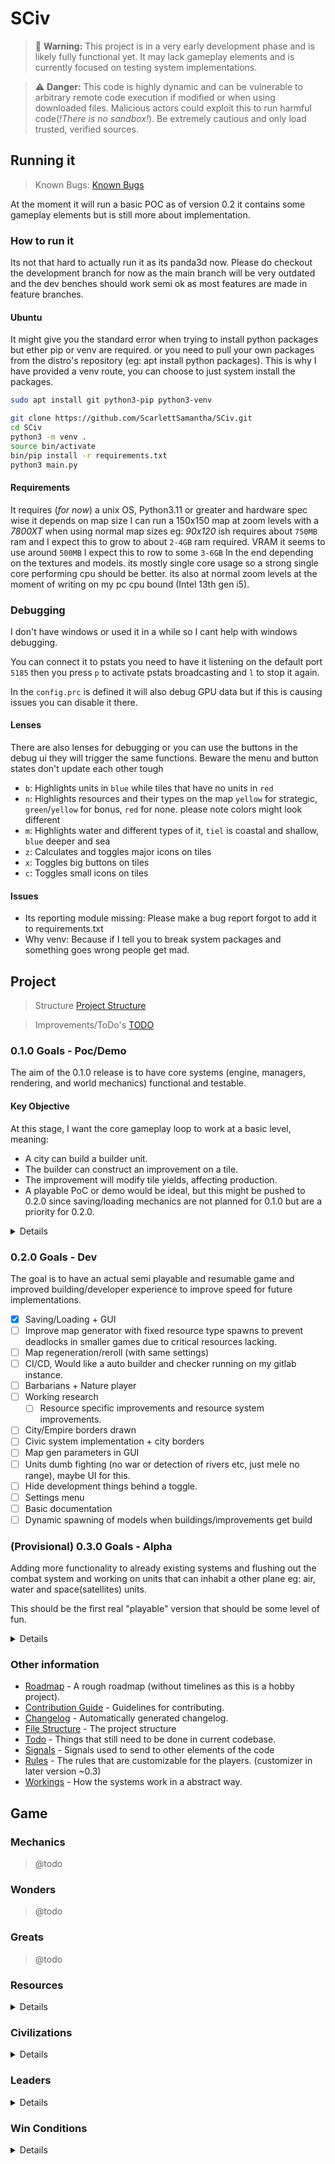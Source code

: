 # SCiv

> 🚨 **Warning:** This project is in a very early development phase and is likely fully functional yet. It may lack gameplay elements and is currently focused on testing system implementations.

> ⚠️ **Danger:** This code is highly dynamic and can be vulnerable to arbitrary remote code execution if modified or when using downloaded files. Malicious actors could exploit this to run harmful code(*!There is no sandbox!*). Be extremely cautious and only load trusted, verified sources.

## Running it

> Known Bugs: [Known Bugs](meta/known_bugs.md)

At the moment it will run a basic POC as of version 0.2 it contains some gameplay elements but is still more about implementation.

### How to run it

Its not that hard to actually run it as its panda3d now. Please do checkout the development branch for now as the main branch will be very outdated and the dev benches should work semi ok as most features are made in feature branches.

#### Ubuntu

It might give you the standard error when trying to install python packages but ether pip or venv are required. or you need to pull your own packages from the distro's repository (eg: apt install python packages). This is why I have provided a venv route, you can choose to just system install the packages.

```bash
sudo apt install git python3-pip python3-venv
```

```bash
git clone https://github.com/ScarlettSamantha/SCiv.git
cd SCiv
python3 -m venv .
source bin/activate
bin/pip install -r requirements.txt
python3 main.py
```

#### Requirements

It requires (*for now*) a unix OS, Python3.11 or greater and hardware spec wise it depends on map size I can run a 150x150 map at zoom levels with a *7800XT* when using normal map sizes eg: *90x120* ish requires about `750MB` ram and I expect this to grow to about `2-4GB` ram required. VRAM it seems to use around `500MB` I expect this to row to some `3-6GB` In the end depending on the textures and models. its mostly single core usage so a strong single core performing cpu should be better. its also at normal zoom levels at the moment of writing on my pc cpu bound (Intel 13th gen i5).

### Debugging

I don't have windows or used it in a while so I cant help with windows debugging.

You can connect it to pstats you need to have it listening on the default port `5185` then you press `p` to activate pstats broadcasting and `l` to stop it again.

In the `config.prc` is defined it will also debug GPU data but if this is causing issues you can disable it there.

#### Lenses

There are also lenses for debugging or you can use the buttons in the debug ui they will trigger the same functions.
Beware the menu and button states don't update each other tough

- `b`: Highlights units in `blue` while tiles that have no units in `red`
- `n`: Highlights resources and their types on the map `yellow` for strategic, `green`/`yellow` for bonus, `red` for none. please note colors might look different
- `m`: Highlights water and different types of it, `tiel` is coastal and shallow, `blue` deeper and sea
- `z`: Calculates and toggles major icons on tiles
- `x`: Toggles big buttons on tiles
- `c`: Toggles small icons on tiles

#### Issues

- Its reporting module missing: Please make a bug report forgot to add it to requirements.txt
- Why venv: Because if I tell you to break system packages and something goes wrong people get mad.

## Project

> Structure [Project Structure](meta/structure.md)

> Improvements/ToDo's [TODO](meta/todo.md)

### 0.1.0 Goals - Poc/Demo

The aim of the 0.1.0 release is to have core systems (engine, managers, rendering, and world mechanics) functional and testable.

#### Key Objective

At this stage, I want the core gameplay loop to work at a basic level, meaning:

- A city can build a builder unit.
- The builder can construct an improvement on a tile.
- The improvement will modify tile yields, affecting production.
- A playable PoC or demo would be ideal, but this might be pushed to 0.2.0 since saving/loading mechanics are not planned for 0.1.0 but are a priority for 0.2.0.

<details>

- [x] Have world render
- [x] Have resource system
- [x] Have ok at least map generator
- [x] Manage entities
- [x] Spawn units
- [x] Unit actions
- [x] Process a minimal turn
- [x] Cities that can build something
- [x] Basic player ownership and city being aware of tiles around it
- [x] UI city show ownership of tiles around it.
- [x] Basic UI element
- [x] Movement for units both path find-ed and weighted + UI
- [x] Basic backend system integration like managers, systems, logging
- [x] Proper Implementation UI system (kivy)
- [x] Effects implementation
- [x] Improvements on Tiles

</details>

### 0.2.0 Goals - Dev

The goal is to have an actual semi playable and resumable game and improved building/developer experience to improve speed for future implementations.

- [X] Saving/Loading + GUI
- [ ] Improve map generator with fixed resource type spawns to prevent deadlocks in smaller games due to critical resources lacking.
- [ ] Map regeneration/reroll (with same settings)
- [ ] CI/CD, Would like a auto builder and checker running on my gitlab instance.
- [ ] Barbarians + Nature player
- [ ] Working research
    - [ ] Resource specific improvements and resource system improvements.
- [ ] City/Empire borders drawn
- [ ] Civic system implementation + city borders
- [ ] Map gen parameters in GUI
- [ ] Units dumb fighting (no war or detection of rivers etc, just mele no range), maybe UI for this.
- [ ] Hide development things behind a toggle.
- [ ] Settings menu
- [ ] Basic documentation
- [ ] Dynamic spawning of models when buildings/improvements get build

### (Provisional) 0.3.0 Goals - Alpha

Adding more functionality to already existing systems and flushing out the combat system and working on units that can inhabit a other plane eg: air, water and space(satellites) units.

This should be the first real "playable" version that should be some level of fun.

<details>

- [ ] Unit embarkation/disembarkation.
- [ ] Sea/Air units
- [ ] Show result before moving
- [ ] Wonders
- [ ] (?) Basic enemy AI
- [ ] Unit promotions and exp
- [ ] Auto move if a move action is to far to do it at the end of the next turn
- [ ] Build queue
- [ ] Battle result calculation UI
- [ ] Basic in-game codex UI (not fully implemented)
- [ ] Better looking tiles
- [ ] Rivers (navigable ?)
- [ ] City renaming/manual naming
- [ ] Rule customizer

</details>

### Other information

- [Roadmap](meta/roadmap.md) - A rough roadmap (without timelines as this is a hobby project).
- [Contribution Guide](CONTRIBUTE.md) - Guidelines for contributing.
- [Changelog](CHANGELOG.md) - Automatically generated changelog.
- [File Structure](meta/structure.md) - The project structure
- [Todo](meta/todo.md) - Things that still need to be done in current codebase.
- [Signals](meta/technical/signals.md) - Signals used to send to other elements of the code
- [Rules](meta/technical/rules.md) - The rules that are customizable for the players. (customizer in later version ~0.3)
- [Workings](meta/technical/workings.md) - How the systems work in a abstract way.

## Game

### Mechanics

> @todo

### Wonders

> @todo

### Greats

> @todo

### Resources

<details>

| Resource          | Type                                                    | Code                                                  | Docs                                               |
| ----------------- | ------------------------------------------------------- | ----------------------------------------------------- | -------------------------------------------------- |
| Bison             | [Bonus](meta/ideas/gameplay/resources/BONUS.md)         | [Code](resources/core/bonus/bison.py)                 | [Docs](meta/ideas/gameplay/resources/BONUS.md)     |
| Cheese            | [Bonus](meta/ideas/gameplay/resources/BONUS.md)         | [Code](ources/core/bonus/cheese.py)                   | [Docs](meta/ideas/gameplay/resources/BONUS.md)     |
| Copper            | [Bonus](meta/ideas/gameplay/resources/BONUS.md)         | [Code](ources/core/bonus/copper.py)                   | [Docs](meta/ideas/gameplay/resources/BONUS.md)     |
| Cows              | [Bonus](meta/ideas/gameplay/resources/BONUS.md)         | [Code](ources/core/bonus/cows.py)                     | [Docs](meta/ideas/gameplay/resources/BONUS.md)     |
| Deer              | [Bonus](meta/ideas/gameplay/resources/BONUS.md)         | [Code](ources/core/bonus/deer.py)                     | [Docs](meta/ideas/gameplay/resources/BONUS.md)     |
| Ember             | [Bonus](meta/ideas/gameplay/resources/BONUS.md)         | [Code](ources/core/bonus/ember.py)                    | [Docs](meta/ideas/gameplay/resources/BONUS.md)     |
| Fish              | [Bonus](meta/ideas/gameplay/resources/BONUS.md)         | [Code](ources/core/bonus/fish.py)                     | [Docs](meta/ideas/gameplay/resources/BONUS.md)     |
| Furs              | [Bonus](meta/ideas/gameplay/resources/BONUS.md)         | [Code](ources/core/bonus/furs.py)                     | [Docs](meta/ideas/gameplay/resources/BONUS.md)     |
| Glass             | [Bonus](meta/ideas/gameplay/resources/BONUS.md)         | [Code](ources/core/bonus/glass.py)                    | [Docs](meta/ideas/gameplay/resources/BONUS.md)     |
| Hardwood          | [Bonus](meta/ideas/gameplay/resources/BONUS.md)         | [Code](ources/core/bonus/hardwood.py)                 | [Docs](meta/ideas/gameplay/resources/BONUS.md)     |
| Mercury           | [Bonus](meta/ideas/gameplay/resources/BONUS.md)         | [Code](ources/core/bonus/murcury.py)                  | [Docs](meta/ideas/gameplay/resources/BONUS.md)     |
| Obsidian          | [Bonus](meta/ideas/gameplay/resources/BONUS.md)         | [Code](ources/core/bonus/obsidian.py)                 | [Docs](meta/ideas/gameplay/resources/BONUS.md)     |
| Pigs              | [Bonus](meta/ideas/gameplay/resources/BONUS.md)         | [Code](ources/core/bonus/pigs.py)                     | [Docs](meta/ideas/gameplay/resources/BONUS.md)     |
| Potato            | [Bonus](meta/ideas/gameplay/resources/BONUS.md)         | [Code](ources/core/bonus/potato.py)                   | [Docs](meta/ideas/gameplay/resources/BONUS.md)     |
| Rice              | [Bonus](meta/ideas/gameplay/resources/BONUS.md)         | [Code](ources/core/bonus/rice.py)                     | [Docs](meta/ideas/gameplay/resources/BONUS.md)     |
| Salt              | [Bonus](meta/ideas/gameplay/resources/BONUS.md)         | [Code](ources/core/bonus/salt.py)                     | [Docs](meta/ideas/gameplay/resources/BONUS.md)     |
| Tin               | [Bonus](meta/ideas/gameplay/resources/BONUS.md)         | [Code](ources/core/bonus/tin.py)                      | [Docs](meta/ideas/gameplay/resources/BONUS.md)     |
| Whales            | [Bonus](meta/ideas/gameplay/resources/BONUS.md)         | [Code](ources/core/bonus/whales.py)                   | [Docs](meta/ideas/gameplay/resources/BONUS.md)     |
| Wheat             | [Bonus](meta/ideas/gameplay/resources/BONUS.md)         | [Code](ources/core/bonus/wheat.py)                    | [Docs](meta/ideas/gameplay/resources/BONUS.md)     |
| Cats              | [Luxury](meta/ideas/gameplay/resources/LUXURY.md)       | [Code](ources/core/luxury/cats.py)                    | [Docs](meta/ideas/gameplay/resources/LUXURY.md)    |
| Diamonds          | [Luxury](meta/ideas/gameplay/resources/LUXURY.md)       | [Code](ources/core/luxury/diamonds.py)                | [Docs](meta/ideas/gameplay/resources/LUXURY.md)    |
| Dogs              | [Luxury](meta/ideas/gameplay/resources/LUXURY.md)       | [Code](ources/core/luxury/dogs.py)                    | [Docs](meta/ideas/gameplay/resources/LUXURY.md)    |
| Gold              | [Luxury](meta/ideas/gameplay/resources/LUXURY.md)       | [Code](ources/core/luxury/gold.py)                    | [Docs](meta/ideas/gameplay/resources/LUXURY.md)    |
| Ivory             | [Luxury](meta/ideas/gameplay/resources/LUXURY.md)       | [Code](ources/core/luxury/ivory.py)                   | [Docs](meta/ideas/gameplay/resources/LUXURY.md)    |
| Jade              | [Luxury](meta/ideas/gameplay/resources/LUXURY.md)       | [Code](resources/core/luxury/jade.py)                 | [Docs](meta/ideas/gameplay/resources/LUXURY.md)    |
| Marble            | [Luxury](meta/ideas/gameplay/resources/LUXURY.md)       | [Code](resources/core/luxury/marble.py)               | [Docs](meta/ideas/gameplay/resources/LUXURY.md)    |
| Silver            | [Luxury](meta/ideas/gameplay/resources/LUXURY.md)       | [Code](resources/core/luxury/silver.py)               | [Docs](meta/ideas/gameplay/resources/LUXURY.md)    |
| Aluminium         | [Strategic](meta/ideas/gameplay/resources/STRATEGIC.md) | [Code](resources/core/strategic/aluminium.py)         | [Docs](meta/ideas/gameplay/resources/STRATEGIC.md) |
| Coal              | [Strategic](meta/ideas/gameplay/resources/STRATEGIC.md) | [Code](resources/core/strategic/coal.py)              | [Docs](meta/ideas/gameplay/resources/STRATEGIC.md) |
| Gas               | [Strategic](meta/ideas/gameplay/resources/STRATEGIC.md) | [Code](resources/core/strategic/gas.py)               | [Docs](meta/ideas/gameplay/resources/STRATEGIC.md) |
| Graphite          | [Strategic](meta/ideas/gameplay/resources/STRATEGIC.md) | [Code](resources/core/strategic/graphite.py)          | [Docs](meta/ideas/gameplay/resources/STRATEGIC.md) |
| Horses            | [Strategic](meta/ideas/gameplay/resources/STRATEGIC.md) | [Code](resources/core/strategic/horses.py)            | [Docs](meta/ideas/gameplay/resources/STRATEGIC.md) |
| Oil               | [Strategic](meta/ideas/gameplay/resources/STRATEGIC.md) | [Code](resources/core/strategic/oil.py)               | [Docs](meta/ideas/gameplay/resources/STRATEGIC.md) |
| Rare Earth Metals | [Strategic](meta/ideas/gameplay/resources/STRATEGIC.md) | [Code](resources/core/strategic/rare_earth_metals.py) | [Docs](meta/ideas/gameplay/resources/STRATEGIC.md) |
| Uranium           | [Strategic](meta/ideas/gameplay/resources/STRATEGIC.md) | [Code](resources/core/strategic/uranium.py)           | [Docs](meta/ideas/gameplay/resources/STRATEGIC.md) |

</details>

### Civilizations

<details>

| Civilization                                                  | Wikipedia Link                                                         | Code                                                     |
| ------------------------------------------------------------- | ---------------------------------------------------------------------- | -------------------------------------------------------- |
| [Akkadian](./ideas/civs/akkadian.md)               | [Akkadian Empire](https://en.wikipedia.org/wiki/Akkadian_Empire)       | [code](openciv/gameplay/civilization/akkadian.py)        |
| [American Empire](./ideas/civs/american_empire.md) | [American Empire](https://en.wikipedia.org/wiki/American_Empire)       | [code](openciv/gameplay/civilization/american_empire.py) |
| [Byzantine](./ideas/civs/byzantine.md)             | [Byzantine Empire](https://en.wikipedia.org/wiki/Byzantine_Empire)     | [code](openciv/gameplay/civilization/byzantine.py)       |
| [China](./ideas/civs/china.md)                     | [History of China](https://en.wikipedia.org/wiki/History_of_China)     | [code](openciv/gameplay/civilization/china.py)           |
| [Egypt](./ideas/civs/egypt.md)                     | [Ancient Egypt](https://en.wikipedia.org/wiki/Ancient_Egypt)           | [code](openciv/gameplay/civilization/egypt.py)           |
| [England](./ideas/civs/england.md)                 | [History of England](https://en.wikipedia.org/wiki/History_of_England) | [code](openciv/gameplay/civilization/england.py)         |
| [France](./ideas/civs/france.md)                   | [History of France](https://en.wikipedia.org/wiki/History_of_France)   | [code](openciv/gameplay/civilization/france.py)          |
| [Germany](./ideas/civs/germany.md)                 | [History of Germany](https://en.wikipedia.org/wiki/History_of_Germany) | [code](openciv/gameplay/civilization/germany.py)         |
| [Greece](./ideas/civs/greece.md)                   | [Ancient Greece](https://en.wikipedia.org/wiki/Ancient_Greece)         | [code](openciv/gameplay/civilization/greece.py)          |
| [Japan](./ideas/civs/japan.md)                     | [History of Japan](https://en.wikipedia.org/wiki/History_of_Japan)     | [code](openciv/gameplay/civilization/japan.py)           |
| [Korea](./ideas/civs/korea.md)                     | [History of Korea](https://en.wikipedia.org/wiki/History_of_Korea)     | [code](openciv/gameplay/civilization/korea.py)           |
| [Low Countries](./ideas/civs/low_countries.md)     | [Low Countries](https://en.wikipedia.org/wiki/Low_Countries)           | [code](openciv/gameplay/civilization/low_countries.py)   |
| [Ottoman](./ideas/civs/ottoman.md)                 | [Ottoman Empire](https://en.wikipedia.org/wiki/Ottoman_Empire)         | [code](openciv/gameplay/civilization/ottoman.py)         |
| [Persia](./ideas/civs/persia.md)                   | [Persian Empire](https://en.wikipedia.org/wiki/Persian_Empire)         | [code](openciv/gameplay/civilization/persia.py)          |
| [Rome](./ideas/civs/rome.md)                       | [Ancient Rome](https://en.wikipedia.org/wiki/Ancient_Rome)             | [code](openciv/gameplay/civilization/rome.py)            |
| [Spain](./ideas/civs/spain.md)                     | [History of Spain](https://en.wikipedia.org/wiki/History_of_Spain)     | [code](openciv/gameplay/civilization/spain.py)           |
| [USSR](./ideas/civs/ussr.md)                       | [Soviet Union](https://en.wikipedia.org/wiki/Soviet_Union)             | [code](openciv/gameplay/civilization/ussr.py)            |
| [Vikings](./ideas/civs/vikings.md)                 | [Vikings](https://en.wikipedia.org/wiki/Vikings)                       | [code](openciv/gameplay/civilization/vikings.py)         |

</details>

### Leaders

<details>

| Leader                                                        | Wikipedia Link                                                                                   | Code                                                        |
|--------------------------------------------------------------|------------------------------------------------------------------------------------------------|-------------------------------------------------------------|
| [Abraham Lincoln](./ideas/gameplay/leaders/abraham_lincoln.md) | [Abraham Lincoln (American Empire)](https://en.wikipedia.org/wiki/Abraham_Lincoln)             | [code](openciv/gameplay/leaders/abraham_lincoln.py)         |
| [Alexander the Great](./ideas/gameplay/leaders/alexander.md) | [Alexander the Great (Greece)](https://en.wikipedia.org/wiki/Alexander_the_Great)             | [code](openciv/gameplay/leaders/alexander.py)               |
| [Ambiorix](./ideas/gameplay/leaders/ambiorix.md)            | [Ambiorix (Low Countries)](https://en.wikipedia.org/wiki/Ambiorix)                            | [code](openciv/gameplay/leaders/ambiorix.py)                |
| [Mustafa Kemal Atatürk](./ideas/gameplay/leaders/ataturk.md) | [Mustafa Kemal Atatürk (Ottoman)](https://en.wikipedia.org/wiki/Mustafa_Kemal_Atat%C3%BCrk)   | [code](openciv/gameplay/leaders/ataturk.py)                 |
| [Augustus Caesar](./ideas/gameplay/leaders/augustus.md)     | [Augustus (Rome)](https://en.wikipedia.org/wiki/Augustus)                                     | [code](openciv/gameplay/leaders/augustus.py)                |
| [Julius Caesar](./ideas/gameplay/leaders/caesar.md)         | [Julius Caesar (Rome)](https://en.wikipedia.org/wiki/Julius_Caesar)                           | [code](openciv/gameplay/leaders/caesar.py)                  |
| [Charlemagne](./ideas/gameplay/leaders/charlemagne.md)      | [Charlemagne (France)](https://en.wikipedia.org/wiki/Charlemagne)                             | [code](openciv/gameplay/leaders/charlemagne.py)             |
| [Charles III of Spain](./ideas/gameplay/leaders/charles_iii.md) | [Charles III of Spain](https://en.wikipedia.org/wiki/Charles_III_of_Spain)                 | [code](openciv/gameplay/leaders/charles_iii.py)             |
| [Charles V, Holy Roman Emperor](./ideas/gameplay/leaders/charles_v.md) | [Charles V, Holy Roman Emperor](https://en.wikipedia.org/wiki/Charles_V,_Holy_Roman_Emperor) | [code](openciv/gameplay/leaders/charles_v.py)               |
| [Cleopatra VII](./ideas/gameplay/leaders/cleopatra.md)      | [Cleopatra (Egypt)](https://en.wikipedia.org/wiki/Cleopatra)                                 | [code](openciv/gameplay/leaders/cleopatra.py)               |
| [Cnut the Great](./ideas/gameplay/leaders/cnut.md)         | [Cnut the Great (Vikings)](https://en.wikipedia.org/wiki/Cnut)                              | [code](openciv/gameplay/leaders/cnut.py)                    |
| [Constantine the Great](./ideas/gameplay/leaders/constantine.md) | [Constantine the Great (Byzantine)](https://en.wikipedia.org/wiki/Constantine_the_Great) | [code](openciv/gameplay/leaders/constantine.py)             |
| [Darius I](./ideas/gameplay/leaders/darius.md)             | [Darius the Great (Persia)](https://en.wikipedia.org/wiki/Darius_the_Great)                  | [code](openciv/gameplay/leaders/darius.py)                  |
| [Charles de Gaulle](./ideas/gameplay/leaders/de_gaulle.md) | [Charles de Gaulle (France)](https://en.wikipedia.org/wiki/Charles_de_Gaulle)               | [code](openciv/gameplay/leaders/de_gaulle.py)               |
| [Elizabeth I](./ideas/gameplay/leaders/elizabeth.md)       | [Elizabeth I (England)](https://en.wikipedia.org/wiki/Elizabeth_I)                          | [code](openciv/gameplay/leaders/elizabeth.py)               |
| [Franklin D. Roosevelt](./ideas/gameplay/leaders/fdr.md)   | [Franklin D. Roosevelt (American Empire)](https://en.wikipedia.org/wiki/Franklin_D._Roosevelt) | [code](openciv/gameplay/leaders/fdr.py)                     |
| [Giovanni di Bicci de' Medici](./ideas/gameplay/leaders/goi.md) | [Giovanni di Bicci de' Medici (Italy)](https://en.wikipedia.org/wiki/Giovanni_di_Bicci_de%27_Medici) | [code](openciv/gameplay/leaders/goi.py) |
| [Mikhail Gorbachev](./ideas/gameplay/leaders/gorbachev.md) | [Mikhail Gorbachev (USSR)](https://en.wikipedia.org/wiki/Mikhail_Gorbachev)                 | [code](openciv/gameplay/leaders/gorbachev.py)               |
| [Harald Fairhair](./ideas/gameplay/leaders/harald.md)      | [Harald Fairhair (Vikings)](https://en.wikipedia.org/wiki/Harald_Fairhair)                  | [code](openciv/gameplay/leaders/harald.py)                  |
| [Isabella I of Castile](./ideas/gameplay/leaders/isabella.md) | [Isabella I of Castile (Spain)](https://en.wikipedia.org/wiki/Isabella_I_of_Castile)       | [code](openciv/gameplay/leaders/isabella.py)                |
| [James VI and I](./ideas/gameplay/leaders/james.md)       | [James VI and I (England)](https://en.wikipedia.org/wiki/James_VI_and_I)                   | [code](openciv/gameplay/leaders/james.py)                   |
| [Joan van Oldenbarnevelt](./ideas/gameplay/leaders/joan_van_oldenbarnevelt.md) | [Johan van Oldenbarnevelt (Low Countries)](https://en.wikipedia.org/wiki/Johan_van_Oldenbarnevelt) | [code](openciv/gameplay/leaders/joan_van_oldenbarnevelt.py) |
| [Justinian I](./ideas/gameplay/leaders/justinian.md)      | [Justinian I (Byzantine)](https://en.wikipedia.org/wiki/Justinian_I)                        | [code](openciv/gameplay/leaders/justinian.py)               |
| [Kamehameha I](./ideas/gameplay/leaders/kamehameha.md)    | [Kamehameha I (Hawaii)](https://en.wikipedia.org/wiki/Kamehameha_I)                         | [code](openciv/gameplay/leaders/kamehameha.py)              |
| [Kublai Khan](./ideas/gameplay/leaders/kublai.md)         | [Kublai Khan (Mongolia)](https://en.wikipedia.org/wiki/Kublai_Khan)                         | [code](openciv/gameplay/leaders/kublai.py)                  |
| [Vladimir Lenin](./ideas/gameplay/leaders/lenin.md)       | [Vladimir Lenin (USSR)](https://en.wikipedia.org/wiki/Vladimir_Lenin)                       | [code](openciv/gameplay/leaders/lenin.py)                   |

</details>

### Win Conditions

<details>

| Condition                                        | Mechanic                              | Meta-Docs                                           | Code |
| ------------------------------------------------ | ------------------------------------- | --------------------------------------------------- | ---- |
| [Alliance](./ideas/gameplay/victory/alliance.md) | State Building/Diplomacy              | [alliance.md](./ideas/gameplay/victory/alliance.md) | code |
| [Commerce](./ideas/gameplay/victory/gold.md)     | Gold/Corporations/Trade               | [gold.md](./ideas/gameplay/victory/gold.md)         | code |
| [Military](./ideas/gameplay/victory/military.md) | War/Military                          | [military.md](./ideas/gameplay/victory/military.md) | code |
| [Religion](./ideas/gameplay/victory/religion.md) | Religion/War/Spy/Instability          | [religion.md](./ideas/gameplay/victory/religion.md) | code |
| [Science](./ideas/gameplay/victory/science.md)   | State Building/Diplomacy              | [science.md](./ideas/gameplay/victory/science.md)   | code |
| [Culture](./ideas/gameplay/victory/culture.md)   | Culture/Tourism/Archaeology/Diplomacy | [culture.md](./ideas/gameplay/victory/culture.md)   | code |

</details>
